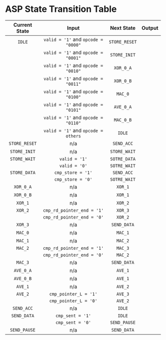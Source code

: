 # ASP State Transition Table

| Current State |                Input                 |  Next State   | Output |
| :-----------: | :----------------------------------: | :-----------: | :----: |
|    `IDLE`     | `valid = '1'`  and `opcode = "0000"` | `STORE_RESET` |        |
|               | `valid = '1'` and `opcode = "0001"`  | `STORE_INIT`  |        |
|               | `valid = '1'` and `opcode = "0010"`  |   `XOR_0_A`   |        |
|               | `valid = '1'` and `opcode = "0011"`  |   `XOR_0_B`   |        |
|               | `valid = '1'` and `opcode = "0100"`  |    `MAC_0`    |        |
|               | `valid = '1'` and `opcode = "0101"`  |   `AVE_0_A`   |        |
|               | `valid = '1'` and `opcode = "0110"`  |   `MAC_0_B`   |        |
|               | `valid = '1'` and `opcode = others`  |    `IDLE`     |        |
| `STORE_RESET` |                 n/a                  |  `SEND_ACC`   |        |
| `STORE_INIT`  |                 n/a                  | `STORE_WAIT`  |        |
| `STORE_WAIT`  |            `valid = '1'`             | `SOTRE_DATA`  |        |
|               |            `valid = '0'`             | `SOTRE_WAIT`  |        |
| `STORE_DATA`  |          `cmp_store = '1'`           |  `SEND_ACC`   |        |
|               |          `cmp_store = '0'`           | `SOTRE_WAIT`  |        |
|   `XOR_0_A`   |                 n/a                  |    `XOR_1`    |        |
|   `XOR_0_B`   |                 n/a                  |    `XOR_1`    |        |
|    `XOR_1`    |                 n/a                  |    `XOR_2`    |        |
|    `XOR_2`    |      `cmp_rd_pointer_end = '1'`      |    `XOR_3`    |        |
|               |      `cmp_rd_pointer_end = '0'`      |    `XOR_2`    |        |
|    `XOR_3`    |                 n/a                  |  `SEND_DATA`  |        |
|    `MAC_0`    |                 n/a                  |    `MAC_1`    |        |
|    `MAC_1`    |                 n/a                  |    `MAC_2`    |        |
|    `MAC_2`    |      `cmp_rd_pointer_end = '1'`      |    `MAC_3`    |        |
|               |      `cmp_rd_pointer_end = '0'`      |    `MAC_2`    |        |
|    `MAC_3`    |                 n/a                  |  `SEND_DATA`  |        |
|   `AVE_0_A`   |                 n/a                  |    `AVE_1`    |        |
|   `AVE_0_B`   |                 n/a                  |    `AVE_1`    |        |
|    `AVE_1`    |                 n/a                  |    `AVE_2`    |        |
|    `AVE_2`    |        `cmp_pointer_L = '1'`         |    `AVE_3`    |        |
|               |        `cmp_pointer_L = '0'`         |    `AVE_2`    |        |
|  `SEND_ACC`   |                 n/a                  |    `IDLE`     |        |
|  `SEND_DATA`  |           `cmp_sent = '1'`           |    `IDLE`     |        |
|               |           `cmp_sent = '0'`           | `SEND_PAUSE`  |        |
| `SEND_PAUSE`  |                 n/a                  |  `SEND_DATA`  |        |


